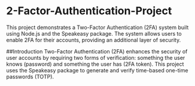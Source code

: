 ﻿# 2-Factor-Authentication-Project
This project demonstrates a Two-Factor Authentication (2FA) system built using Node.js and the Speakeasy package. The system allows users to enable 2FA for their accounts, providing an additional layer of security.

##Introduction
Two-Factor Authentication (2FA) enhances the security of user accounts by requiring two forms of verification: something the user knows (password) and something the user has (2FA token). This project uses the Speakeasy package to generate and verify time-based one-time passwords (TOTP).
